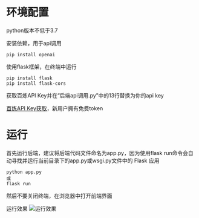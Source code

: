 # 环境配置
python版本不低于3.7

安装依赖，用于api调用
```
pip install openai
```

使用flask框架，在终端中运行
```
pip install flask 
pip install flask-cors
```

获取百炼API Key并在“后端api调用.py”中的13行替换为你的api key

[百炼API Key获取](https://bailian.console.aliyun.com/?tab=model#/api-key)，新用户拥有免费token

# 运行
首先运行后端，建议将后端代码文件命名为app.py，因为使用flask run命令会自动寻找并运行当前目录下的app.py或wsgi.py文件中的 Flask 应用
```
python app.py
或
flask run
```
然后不要关闭终端，在浏览器中打开前端界面

运行效果
![运行效果](../../../video/前后端通讯精简示例.gif)
